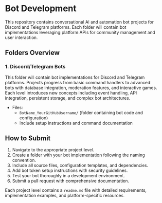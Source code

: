 # Bot Development

This repository contains conversational AI and automation bot projects for Discord and Telegram platforms. Each folder will contain bot implementations leveraging platform APIs for community management and user interaction.

## Folders Overview

### 1. Discord/Telegram Bots
This folder will contain bot implementations for Discord and Telegram platforms. Projects progress from basic command handlers to advanced bots with database integration, moderation features, and interactive games. Each level introduces new concepts including event handling, API integration, persistent storage, and complex bot architectures.

- Files:
  - `BotName_YourGitHubUsername/` (folder containing bot code and configuration)
  - Include setup instructions and command documentation

## How to Submit

1. Navigate to the appropriate project level.
2. Create a folder with your bot implementation following the naming convention.
3. Include all source files, configuration templates, and dependencies.
4. Add bot token setup instructions with security guidelines.
5. Test your bot thoroughly in a development environment.
6. Submit a pull request with comprehensive documentation.

Each project level contains a `readme.md` file with detailed requirements, implementation examples, and platform-specific resources.
